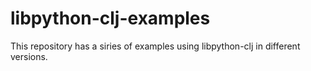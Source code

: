 # libpython-clj-examples 


This repository has a siries of examples using libpython-clj in different versions.



